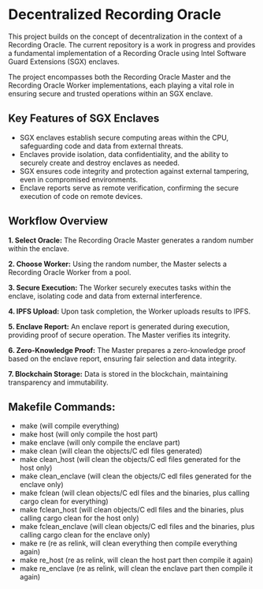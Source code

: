 # Decentralized Recording Oracle

This project builds on the concept of decentralization in the context of a Recording Oracle. The current repository is a work in progress and provides a fundamental implementation of a Recording Oracle using Intel Software Guard Extensions (SGX) enclaves.

The project encompasses both the Recording Oracle Master and the Recording Oracle Worker implementations, each playing a vital role in ensuring secure and trusted operations within an SGX enclave.

## **Key Features of SGX Enclaves**

- SGX enclaves establish secure computing areas within the CPU, safeguarding code and data from external threats.
- Enclaves provide isolation, data confidentiality, and the ability to securely create and destroy enclaves as needed.
- SGX ensures code integrity and protection against external tampering, even in compromised environments.
- Enclave reports serve as remote verification, confirming the secure execution of code on remote devices.

## **Workflow Overview**

**1. Select Oracle:** The Recording Oracle Master generates a random number within the enclave.

**2. Choose Worker:** Using the random number, the Master selects a Recording Oracle Worker from a pool.

**3. Secure Execution:** The Worker securely executes tasks within the enclave, isolating code and data from external interference.

**4. IPFS Upload:** Upon task completion, the Worker uploads results to IPFS.

**5. Enclave Report:** An enclave report is generated during execution, providing proof of secure operation. The Master verifies its integrity.

**6. Zero-Knowledge Proof:** The Master prepares a zero-knowledge proof based on the enclave report, ensuring fair selection and data integrity.

**7. Blockchain Storage:** Data is stored in the blockchain, maintaining transparency and immutability.


## **Makefile Commands:**
- make (will compile everything)
- make host (will only compile the host part)
- make enclave (will only compile the enclave part)
- make clean (will clean the objects/C edl files generated)
- make clean_host (will clean the objects/C edl files generated for the host only)
- make clean_enclave (will clean the objects/C edl files generated for the enclave only)
- make fclean (will clean objects/C edl files and the binaries, plus calling cargo clean for everything)
- make fclean_host (will clean objects/C edl files and the binaries, plus calling cargo clean for the host only)
- make fclean_enclave (will clean objects/C edl files and the binaries, plus calling cargo clean for the enclave only)
- make re (re as relink, will clean everything then compile everything again)
- make re_host (re as relink, will clean the host part then compile it again)
- make re_enclave (re as relink, will clean the enclave part then compile it again)
